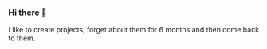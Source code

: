 ### Hi there 👋

I like to create projects, forget about them for 6 months and then come back to them.
